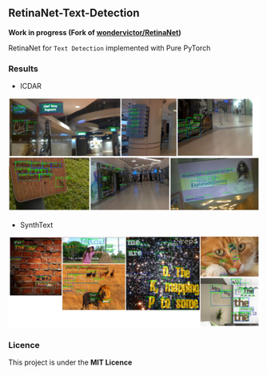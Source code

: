 ## RetinaNet-Text-Detection

**Work in progress (Fork of [wondervictor/RetinaNet](https://github.com/wondervictor/RetinaNet))**

RetinaNet for `Text Detection` implemented with Pure PyTorch


### Results

* ICDAR

![](images/icdar.png)

* SynthText

![](images/synth.png)


### Licence

This project is under the **MIT Licence**
